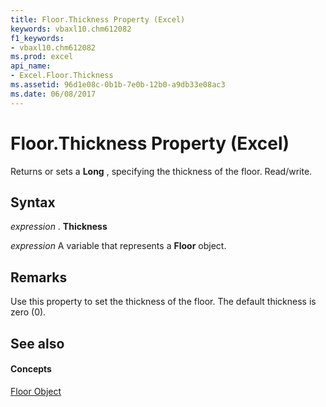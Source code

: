 ```yaml
---
title: Floor.Thickness Property (Excel)
keywords: vbaxl10.chm612082
f1_keywords:
- vbaxl10.chm612082
ms.prod: excel
api_name:
- Excel.Floor.Thickness
ms.assetid: 96d1e08c-0b1b-7e0b-12b0-a9db33e08ac3
ms.date: 06/08/2017
---
```



# Floor.Thickness Property (Excel)

Returns or sets a  **Long** , specifying the thickness of the floor. Read/write.


## Syntax

 _expression_ . **Thickness**

 _expression_ A variable that represents a **Floor** object.


## Remarks

Use this property to set the thickness of the floor. The default thickness is zero (0).


## See also


#### Concepts


[Floor Object](floor-object-excel.md)

